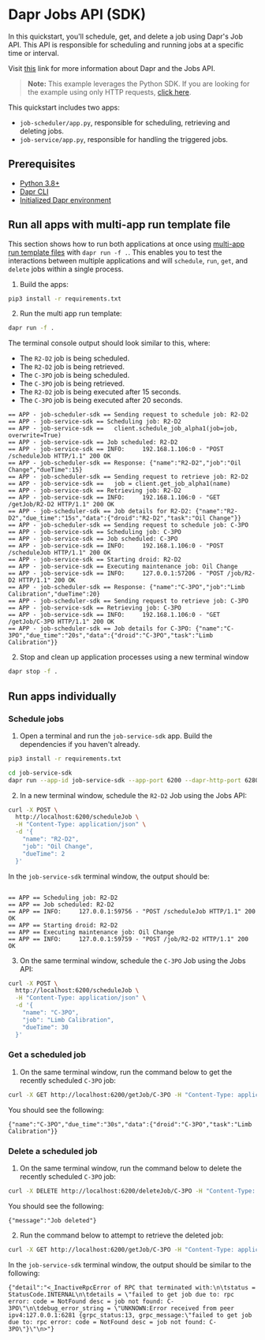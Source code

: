 # Dapr Jobs API (SDK)

In this quickstart, you'll schedule, get, and delete a job using Dapr's Job API. This API is responsible for scheduling and running jobs at a specific time or interval.

Visit [this](https://docs.dapr.io/developing-applications/building-blocks/jobs/) link for more information about Dapr and the Jobs API.

> **Note:** This example leverages the Python SDK. If you are looking for the example using only HTTP requests, [click here](../http/).

This quickstart includes two apps:

- `job-scheduler/app.py`, responsible for scheduling, retrieving and deleting jobs.
- `job-service/app.py`, responsible for handling the triggered jobs.

## Prerequisites

- [Python 3.8+](https://www.python.org/downloads/)
- [Dapr CLI](https://docs.dapr.io/getting-started/install-dapr-cli/)
- [Initialized Dapr environment](https://docs.dapr.io/getting-started/install-dapr-selfhost/)

## Run all apps with multi-app run template file

This section shows how to run both applications at once using [multi-app run template files](https://docs.dapr.io/developing-applications/local-development/multi-app-dapr-run/multi-app-overview/) with `dapr run -f .`. This enables you to test the interactions between multiple applications and will `schedule`, `run`, `get`, and `delete` jobs within a single process.

1. Build the apps:

<!-- STEP
name: Install python dependencies
-->

```bash
pip3 install -r requirements.txt
```

<!-- END_STEP -->

2. Run the multi app run template:

<!-- STEP
name: Run multi app run template
expected_stdout_lines:
  - '== APP - job-scheduler-sdk == Sending request to schedule job: R2-D2'
  - '== APP - job-service-sdk == Scheduling job: R2-D2'
  - '== APP - job-service-sdk == Job scheduled: R2-D2'
  - '== APP - job-scheduler-sdk == Response: {"name":"R2-D2","job":"Oil Change","dueTime":15}'
  - '== APP - job-scheduler-sdk == Sending request to retrieve job: R2-D2'
  - '== APP - job-service-sdk == Retrieving job: R2-D2'
  - '== APP - job-scheduler-sdk == Job details for R2-D2: {"name":"R2-D2","due_time":"15s","data":{"droid":"R2-D2","task":"Oil Change"}}'
  - '== APP - job-scheduler-sdk == Sending request to schedule job: C-3PO'
  - '== APP - job-service-sdk == Scheduling job: C-3PO'
  - '== APP - job-service-sdk == Job scheduled: C-3PO'
  - '== APP - job-service-sdk == Starting droid: R2-D2'
  - '== APP - job-service-sdk == Executing maintenance job: Oil Change'
  - '== APP - job-scheduler-sdk == Response: {"name":"C-3PO","job":"Limb Calibration","dueTime":20}'
  - '== APP - job-scheduler-sdk == Sending request to retrieve job: C-3PO'
  - '== APP - job-service-sdk == Retrieving job: C-3PO'
  - '== APP - job-scheduler-sdk == Job details for C-3PO: {"name":"C-3PO","due_time":"20s","data":{"droid":"C-3PO","task":"Limb Calibration"}}'
expected_stderr_lines:
output_match_mode: substring
match_order: none
background: true
sleep: 60
timeout_seconds: 120
-->

```bash
dapr run -f .
```

The terminal console output should look similar to this, where:

- The `R2-D2` job is being scheduled.
- The `R2-D2` job is being retrieved.
- The `C-3PO` job is being scheduled.
- The `C-3PO` job is being retrieved.
- The `R2-D2` job is being executed after 15 seconds.
- The `C-3PO` job is being executed after 20 seconds.

```text
== APP - job-scheduler-sdk == Sending request to schedule job: R2-D2
== APP - job-service-sdk == Scheduling job: R2-D2
== APP - job-service-sdk ==   client.schedule_job_alpha1(job=job, overwrite=True)
== APP - job-service-sdk == Job scheduled: R2-D2
== APP - job-service-sdk == INFO:     192.168.1.106:0 - "POST /scheduleJob HTTP/1.1" 200 OK
== APP - job-scheduler-sdk == Response: {"name":"R2-D2","job":"Oil Change","dueTime":15}
== APP - job-scheduler-sdk == Sending request to retrieve job: R2-D2
== APP - job-service-sdk ==   job = client.get_job_alpha1(name)
== APP - job-service-sdk == Retrieving job: R2-D2
== APP - job-service-sdk == INFO:     192.168.1.106:0 - "GET /getJob/R2-D2 HTTP/1.1" 200 OK
== APP - job-scheduler-sdk == Job details for R2-D2: {"name":"R2-D2","due_time":"15s","data":{"droid":"R2-D2","task":"Oil Change"}}
== APP - job-scheduler-sdk == Sending request to schedule job: C-3PO
== APP - job-service-sdk == Scheduling job: C-3PO
== APP - job-service-sdk == Job scheduled: C-3PO
== APP - job-service-sdk == INFO:     192.168.1.106:0 - "POST /scheduleJob HTTP/1.1" 200 OK
== APP - job-service-sdk == Starting droid: R2-D2
== APP - job-service-sdk == Executing maintenance job: Oil Change
== APP - job-service-sdk == INFO:     127.0.0.1:57206 - "POST /job/R2-D2 HTTP/1.1" 200 OK
== APP - job-scheduler-sdk == Response: {"name":"C-3PO","job":"Limb Calibration","dueTime":20}
== APP - job-scheduler-sdk == Sending request to retrieve job: C-3PO
== APP - job-service-sdk == Retrieving job: C-3PO
== APP - job-service-sdk == INFO:     192.168.1.106:0 - "GET /getJob/C-3PO HTTP/1.1" 200 OK
== APP - job-scheduler-sdk == Job details for C-3PO: {"name":"C-3PO","due_time":"20s","data":{"droid":"C-3PO","task":"Limb Calibration"}}
```

<!-- END_STEP -->

2. Stop and clean up application processes using a new terminal window

<!-- STEP
name: Stop multi-app run
sleep: 5
-->

```bash
dapr stop -f .
```

<!-- END_STEP -->

## Run apps individually

### Schedule jobs

1. Open a terminal and run the `job-service-sdk` app. Build the dependencies if you haven't already.

```bash
pip3 install -r requirements.txt
```

```bash
cd job-service-sdk
dapr run --app-id job-service-sdk --app-port 6200 --dapr-http-port 6280 --dapr-grpc-port 6281 -- python app.py
```

2. In a new terminal window, schedule the `R2-D2` Job using the Jobs API:

```bash
curl -X POST \
  http://localhost:6200/scheduleJob \
  -H "Content-Type: application/json" \
  -d '{
    "name": "R2-D2",
    "job": "Oil Change",
    "dueTime": 2
  }'
```

In the `job-service-sdk` terminal window, the output should be:

```text

== APP == Scheduling job: R2-D2
== APP == Job scheduled: R2-D2
== APP == INFO:     127.0.0.1:59756 - "POST /scheduleJob HTTP/1.1" 200 OK
== APP == Starting droid: R2-D2
== APP == Executing maintenance job: Oil Change
== APP == INFO:     127.0.0.1:59759 - "POST /job/R2-D2 HTTP/1.1" 200 OK
```

3. On the same terminal window, schedule the `C-3PO` Job using the Jobs API:

```bash
curl -X POST \
  http://localhost:6200/scheduleJob \
  -H "Content-Type: application/json" \
  -d '{
    "name": "C-3PO",
    "job": "Limb Calibration",
    "dueTime": 30
  }'
```

### Get a scheduled job

1. On the same terminal window, run the command below to get the recently scheduled `C-3PO` job:

```bash
curl -X GET http://localhost:6200/getJob/C-3PO -H "Content-Type: application/json"
```

You should see the following:

```text
{"name":"C-3PO","due_time":"30s","data":{"droid":"C-3PO","task":"Limb Calibration"}}
```

### Delete a scheduled job

1. On the same terminal window, run the command below to delete the recently scheduled `C-3PO` job:

```bash
curl -X DELETE http://localhost:6200/deleteJob/C-3PO -H "Content-Type: application/json"
```

You should see the following:

```text
{"message":"Job deleted"}
```

2. Run the command below to attempt to retrieve the deleted job:

```bash
curl -X GET http://localhost:6200/getJob/C-3PO -H "Content-Type: application/json"
```

In the `job-service-sdk` terminal window, the output should be similar to the following:

```text
{"detail":"<_InactiveRpcError of RPC that terminated with:\n\tstatus = StatusCode.INTERNAL\n\tdetails = \"failed to get job due to: rpc error: code = NotFound desc = job not found: C-3PO\"\n\tdebug_error_string = \"UNKNOWN:Error received from peer ipv4:127.0.0.1:6281 {grpc_status:13, grpc_message:\"failed to get job due to: rpc error: code = NotFound desc = job not found: C-3PO\"}\"\n>"}
```
